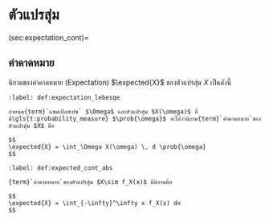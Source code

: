 
# ตัวแปรสุ่ม

(sec:expectation_cont)=
## ค่าคาดหมาย

นิยามของค่าคาดหมาย (Expectation) $\expected{X}$ ของตัวแปรสุ่ม $X$ เป็นดังนี้

````{prf:definition} ค่าคาดหมาย
:label: def:expectation_lebesqe

กำหนด{term}`แซมเปิลสเปซ` $\Omega$ และตัวแปรสุ่ม $X(\omega)$ ที่มี\gls{t:probability_measure} $\prob{\omega}$ จะได้ว่านิยาม{term}`ค่าคาดหมาย`ของตัวแปรสุ่ม $X$ คือ 

$$
\expected{X} = \int_\Omega X(\omega) \, d \prob{\omega}
$$

````



````{prf:definition} ค่าคาดหมายของตัวแปรสุ่มต่อเนื่อง
:label: def:expected_cont_abs

{term}`ค่าคาดหมาย`ของตัวแปรสุ่ม $X\sim f_X(x)$ มีนิยามคือ 

$$
\expected{X} = \int_{-\infty}^\infty x f_X(x) dx
$$

````